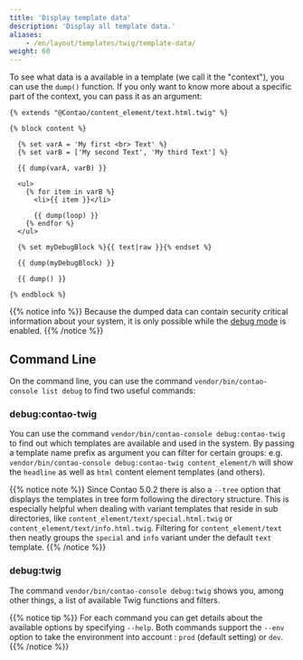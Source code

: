 ```yaml
---
title: 'Display template data'
description: 'Display all template data.'
aliases:
    - /en/layout/templates/twig/template-data/
weight: 60
---
```



To see what data is a available in a template (we call it the "context"), you can use the `dump()` function. If you only want to 
know more about a specific part of the context, you can pass it as an argument:

```twig
{% extends "@Contao/content_element/text.html.twig" %}

{% block content %}

  {% set varA = 'My first <br> Text' %}
  {% set varB = ['My second Text', 'My third Text'] %}

  {{ dump(varA, varB) }}
	
  <ul>
    {% for item in varB %}
      <li>{{ item }}</li>
			
      {{ dump(loop) }}
    {% endfor %}
  </ul>

  {% set myDebugBlock %}{{ text|raw }}{% endset %}

  {{ dump(myDebugBlock) }}

  {{ dump() }}

{% endblock %}
```

{{% notice info %}}
Because the dumped data can contain security critical information about your system, it is only possible while the 
[debug mode](/en/system/debug-mode/) is enabled.
{{% /notice %}}


## Command Line

On the command line, you can use the command `vendor/bin/contao-console list debug` to find two useful commands:


### debug:contao-twig

You can use the command `vendor/bin/contao-console debug:contao-twig` to find out which templates are available 
and used in the system. By passing a template name prefix as argument you can filter for certain groups: e.g. 
`vendor/bin/contao-console debug:contao-twig content_element/h` will show the `headline` as well as `html` content element templates (and others). 

{{% notice note %}}
Since Contao 5.0.2 there is also a `--tree` option that displays the templates in tree form following the directory structure. This is 
especially helpful when dealing with variant templates that reside in sub directories, like `content_element/text/special.html.twig` 
or `content_element/text/info.html.twig`. Filtering for `content_element/text` then neatly groups the `special` and `info` variant under 
the default `text` template.
{{% /notice %}}


### debug:twig

The command `vendor/bin/contao-console debug:twig` shows you, among other things, a list of available Twig functions and filters.

{{% notice tip %}}
For each command you can get details about the available options by specifying `--help`. Both commands support the `--env` option to 
take the environment into account : `prod` (default setting) or `dev`.
{{% /notice %}}